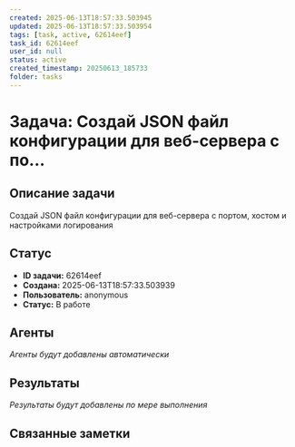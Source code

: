 ```yaml
---
created: 2025-06-13T18:57:33.503945
updated: 2025-06-13T18:57:33.503954
tags: [task, active, 62614eef]
task_id: 62614eef
user_id: null
status: active
created_timestamp: 20250613_185733
folder: tasks
---
```


# Задача: Создай JSON файл конфигурации для веб-сервера с по...

## Описание задачи

Создай JSON файл конфигурации для веб-сервера с портом, хостом и настройками логирования

## Статус
- **ID задачи:** 62614eef
- **Создана:** 2025-06-13T18:57:33.503939
- **Пользователь:** anonymous
- **Статус:** В работе

## Агенты
*Агенты будут добавлены автоматически*

## Результаты
*Результаты будут добавлены по мере выполнения*

## Связанные заметки
